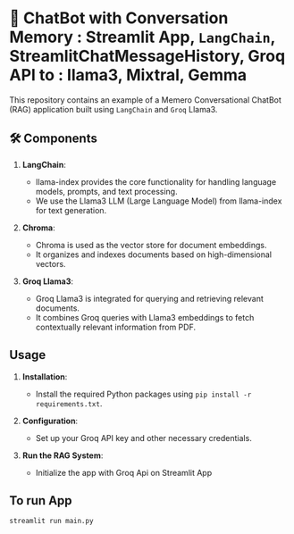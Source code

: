 # 🤖 ChatBot with Conversation Memory : Streamlit App, `LangChain`, StreamlitChatMessageHistory, Groq API to : llama3, Mixtral, Gemma


This repository contains an example of a Memero Conversational ChatBot (RAG) application built using `LangChain` and `Groq` Llama3. 

## 🛠️ Components

1. **LangChain**:
   - llama-index provides the core functionality for handling language models, prompts, and text processing.
   - We use the Llama3 LLM (Large Language Model) from llama-index for text generation.

2. **Chroma**:
   - Chroma is used as the vector store for document embeddings.
   - It organizes and indexes documents based on high-dimensional vectors.

3. **Groq Llama3**:
   - Groq Llama3 is integrated for querying and retrieving relevant documents.
   - It combines Groq queries with Llama3 embeddings to fetch contextually relevant information from PDF.


## Usage

1. **Installation**:
   - Install the required Python packages using `pip install -r requirements.txt`.

2. **Configuration**:
   - Set up your Groq API key and other necessary credentials.

3. **Run the RAG System**:
   - Initialize the app with Groq Api on Streamlit App


## To run App
```python
streamlit run main.py


